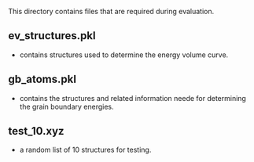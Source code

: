 This directory contains files that are required during evaluation.

## ev_structures.pkl
- contains structures used to determine the energy volume curve.

## gb_atoms.pkl
- contains the structures and related information neede for determining the grain boundary energies.

## test_10.xyz
- a random list of 10 structures for testing.
